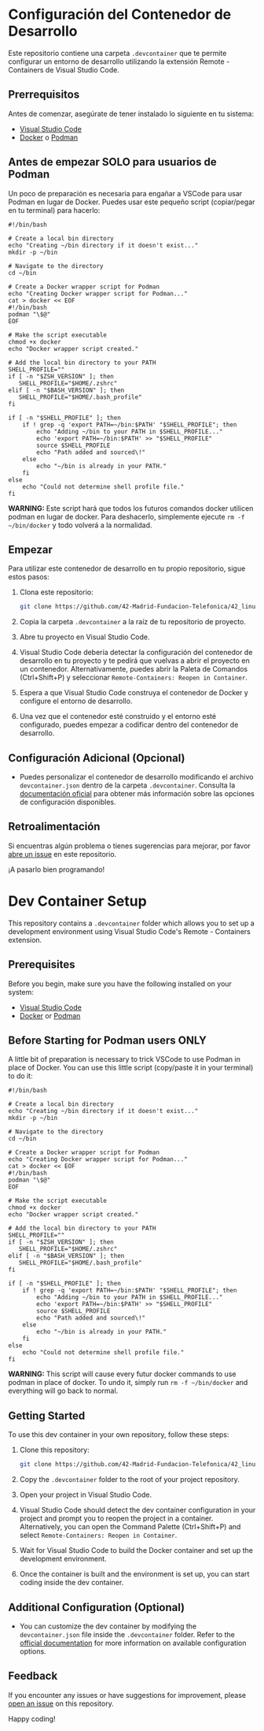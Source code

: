 # Configuración del Contenedor de Desarrollo

Este repositorio contiene una carpeta `.devcontainer` que te permite configurar un entorno de desarrollo utilizando la extensión Remote - Containers de Visual Studio Code.

## Prerrequisitos

Antes de comenzar, asegúrate de tener instalado lo siguiente en tu sistema:

- [Visual Studio Code](https://code.visualstudio.com/)
- [Docker](https://www.docker.com/products/docker-desktop) o [Podman](https://podman.io/)

## Antes de empezar SOLO para usuarios de Podman

Un poco de preparación es necesaria para engañar a VSCode para usar Podman en lugar de Docker. Puedes usar este pequeño script (copiar/pegar en tu terminal) para hacerlo:
```shell
#!/bin/bash

# Create a local bin directory
echo "Creating ~/bin directory if it doesn't exist..."
mkdir -p ~/bin

# Navigate to the directory
cd ~/bin

# Create a Docker wrapper script for Podman
echo "Creating Docker wrapper script for Podman..."
cat > docker << EOF
#!/bin/bash
podman "\$@"
EOF

# Make the script executable
chmod +x docker
echo "Docker wrapper script created."

# Add the local bin directory to your PATH
SHELL_PROFILE=""
if [ -n "$ZSH_VERSION" ]; then
   SHELL_PROFILE="$HOME/.zshrc"
elif [ -n "$BASH_VERSION" ]; then
   SHELL_PROFILE="$HOME/.bash_profile"
fi

if [ -n "$SHELL_PROFILE" ]; then
    if ! grep -q 'export PATH=~/bin:$PATH' "$SHELL_PROFILE"; then
        echo "Adding ~/bin to your PATH in $SHELL_PROFILE..."
        echo 'export PATH=~/bin:$PATH' >> "$SHELL_PROFILE"
        source $SHELL_PROFILE
        echo "Path added and sourced\!"
    else
        echo "~/bin is already in your PATH."
    fi
else
    echo "Could not determine shell profile file."
fi
```

**WARNING:** Este script hará que todos los futuros comandos docker utilicen podman en lugar de docker. Para deshacerlo, simplemente ejecute `rm -f ~/bin/docker` y todo volverá a la normalidad.

## Empezar

Para utilizar este contenedor de desarrollo en tu propio repositorio, sigue estos pasos:

1. Clona este repositorio:

    ```bash
    git clone https://github.com/42-Madrid-Fundacion-Telefonica/42_linux_devcontainer.git
    ```

2. Copia la carpeta `.devcontainer` a la raíz de tu repositorio de proyecto.

3. Abre tu proyecto en Visual Studio Code.

4. Visual Studio Code debería detectar la configuración del contenedor de desarrollo en tu proyecto y te pedirá que vuelvas a abrir el proyecto en un contenedor. Alternativamente, puedes abrir la Paleta de Comandos (Ctrl+Shift+P) y seleccionar `Remote-Containers: Reopen in Container`.

5. Espera a que Visual Studio Code construya el contenedor de Docker y configure el entorno de desarrollo.

6. Una vez que el contenedor esté construido y el entorno esté configurado, puedes empezar a codificar dentro del contenedor de desarrollo.

## Configuración Adicional (Opcional)

- Puedes personalizar el contenedor de desarrollo modificando el archivo `devcontainer.json` dentro de la carpeta `.devcontainer`. Consulta la [documentación oficial](https://code.visualstudio.com/docs/remote/containers#_devcontainerjson-reference) para obtener más información sobre las opciones de configuración disponibles.

## Retroalimentación

Si encuentras algún problema o tienes sugerencias para mejorar, por favor [abre un issue](https://github.com/42-Madrid-Fundacion-Telefonica/42_linux_devcontainer/issues) en este repositorio.

¡A pasarlo bien programando!



# Dev Container Setup

This repository contains a `.devcontainer` folder which allows you to set up a development environment using Visual Studio Code's Remote - Containers extension.

## Prerequisites

Before you begin, make sure you have the following installed on your system:

- [Visual Studio Code](https://code.visualstudio.com/)
- [Docker](https://www.docker.com/products/docker-desktop) or [Podman](https://podman.io/) 

## Before Starting for Podman users ONLY

A little bit of preparation is necessary to trick VSCode to use Podman in place of Docker. You can use this little script (copy/paste it in your terminal) to do it:
```shell
#!/bin/bash

# Create a local bin directory
echo "Creating ~/bin directory if it doesn't exist..."
mkdir -p ~/bin

# Navigate to the directory
cd ~/bin

# Create a Docker wrapper script for Podman
echo "Creating Docker wrapper script for Podman..."
cat > docker << EOF
#!/bin/bash
podman "\$@"
EOF

# Make the script executable
chmod +x docker
echo "Docker wrapper script created."

# Add the local bin directory to your PATH
SHELL_PROFILE=""
if [ -n "$ZSH_VERSION" ]; then
   SHELL_PROFILE="$HOME/.zshrc"
elif [ -n "$BASH_VERSION" ]; then
   SHELL_PROFILE="$HOME/.bash_profile"
fi

if [ -n "$SHELL_PROFILE" ]; then
    if ! grep -q 'export PATH=~/bin:$PATH' "$SHELL_PROFILE"; then
        echo "Adding ~/bin to your PATH in $SHELL_PROFILE..."
        echo 'export PATH=~/bin:$PATH' >> "$SHELL_PROFILE"
        source $SHELL_PROFILE
        echo "Path added and sourced\!"
    else
        echo "~/bin is already in your PATH."
    fi
else
    echo "Could not determine shell profile file."
fi
```

**WARNING:** This script will cause every futur docker commands to use podman in place of docker. To undo it, simply run `rm -f ~/bin/docker` and everything will go back to normal.

## Getting Started

To use this dev container in your own repository, follow these steps:

1. Clone this repository:

    ```bash
    git clone https://github.com/42-Madrid-Fundacion-Telefonica/42_linux_devcontainer.git
    ```

2. Copy the `.devcontainer` folder to the root of your project repository.

3. Open your project in Visual Studio Code.

4. Visual Studio Code should detect the dev container configuration in your project and prompt you to reopen the project in a container. Alternatively, you can open the Command Palette (Ctrl+Shift+P) and select `Remote-Containers: Reopen in Container`.

5. Wait for Visual Studio Code to build the Docker container and set up the development environment.

6. Once the container is built and the environment is set up, you can start coding inside the dev container.

## Additional Configuration (Optional)

- You can customize the dev container by modifying the `devcontainer.json` file inside the `.devcontainer` folder. Refer to the [official documentation](https://code.visualstudio.com/docs/remote/containers#_devcontainerjson-reference) for more information on available configuration options.

## Feedback

If you encounter any issues or have suggestions for improvement, please [open an issue](https://github.com/42-Madrid-Fundacion-Telefonica/42_linux_devcontainer/issues) on this repository.

Happy coding!

